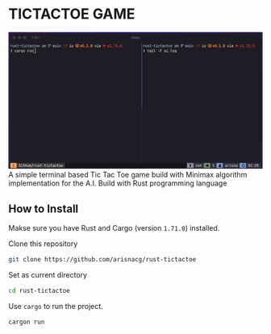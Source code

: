# TICTACTOE GAME

![demo](./tictactoe_demo.gif)
A simple terminal based Tic Tac Toe game build with Minimax algorithm implementation for the A.I. Build with Rust programming language

## How to Install

Makse sure you have Rust and Cargo (version `1.71.0`) installed.

Clone this repository

```bash
git clone https://github.com/arisnacg/rust-tictactoe
```

Set as current directory

```bash
cd rust-tictactoe
```

Use `cargo` to run the project.

```bash
cargon run
```
